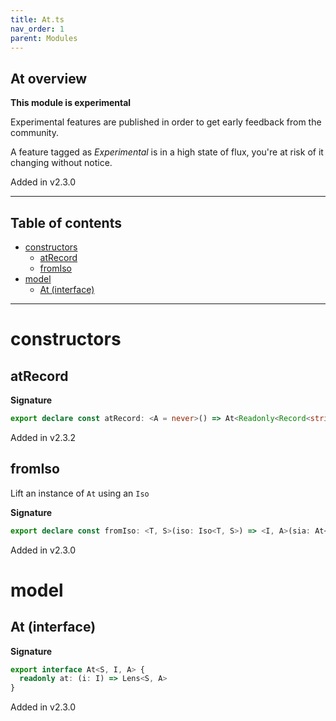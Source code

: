 ```yaml
---
title: At.ts
nav_order: 1
parent: Modules
---
```


## At overview

**This module is experimental**

Experimental features are published in order to get early feedback from the community.

A feature tagged as _Experimental_ is in a high state of flux, you're at risk of it changing without notice.

Added in v2.3.0

---

<h2 class="text-delta">Table of contents</h2>

- [constructors](#constructors)
  - [atRecord](#atrecord)
  - [fromIso](#fromiso)
- [model](#model)
  - [At (interface)](#at-interface)

---

# constructors

## atRecord

**Signature**

```ts
export declare const atRecord: <A = never>() => At<Readonly<Record<string, A>>, string, Option<A>>
```

Added in v2.3.2

## fromIso

Lift an instance of `At` using an `Iso`

**Signature**

```ts
export declare const fromIso: <T, S>(iso: Iso<T, S>) => <I, A>(sia: At<S, I, A>) => At<T, I, A>
```

Added in v2.3.0

# model

## At (interface)

**Signature**

```ts
export interface At<S, I, A> {
  readonly at: (i: I) => Lens<S, A>
}
```

Added in v2.3.0
